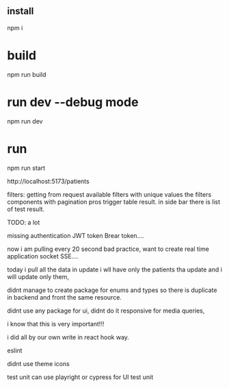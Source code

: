 ## install
npm i

# build
npm run build

# run dev --debug mode
npm run dev

# run 
npm run start

http://localhost:5173/patients

filters:
getting from request available filters with unique values
the filters components with pagination pros trigger table result.
in side bar there is list of test result.


TODO:
a lot

missing authentication JWT token Brear token....

now i am pulling every 20 second bad practice,
want to create real time application socket SSE....

today i pull all the data in update i wll have only the patients tha update and i will update only them,

didnt manage to create package for enums and types so there is duplicate in backend and front the same resource.

didnt use any package for ui, didnt do it responsive for media queries,

i know that this is very important!!!

i did all by our own
write in react hook way.

eslint

didnt use theme icons 

test unit can use playright or cypress for UI test unit
